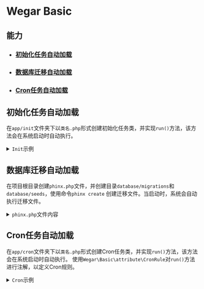 # Wegar Basic

## 能力

- ### [初始化任务自动加载](#load-init-task)
- ### [数据库迁移自动加载](#load-migration)
- ### [Cron任务自动加载](#load-cron)

## 初始化任务自动加载 <a name="load-init-task"></a>

在`app/init`文件夹下以`类名.php`形式创建初始化任务类，并实现`run()`方法，该方法会在系统启动时自动执行。

<details>

<summary><code>Init</code>示例</summary>

```php
<?php

# app/init/Foo.php

namespace app\init;

use Wegar\Basic\abstract\InitAbstract;

class Foo extends InitAbstract {

    public int $weight = 10; // 默认为10，越小越先执行

    function run(){
        // do something
    }
}
```

</details>

## 数据库迁移自动加载 <a name="load-migration"></a>

在项目根目录创建`phinx.php`文件，并创建目录`database/migrations`和`database/seeds`，使用命令`phinx create`
创建迁移文件。当启动时，系统会自动执行迁移文件。

<details>

<summary><code>phinx.php</code>文件内容</summary>

```php
<?php

use Dotenv\Dotenv;

if (class_exists('Dotenv\Dotenv') && file_exists(base_path(false) . '/.env')) {
  if (method_exists('Dotenv\Dotenv', 'createUnsafeMutable')) {
    Dotenv::createUnsafeMutable(base_path(false))->load();
  } else {
    Dotenv::createMutable(base_path(false))->load();
  }
}
return [
  "paths"        => [
    "migrations" => base_path("database/migrations"),
    "seeds"      => base_path("database/seeds")
    //"migrations" => is_phar() ? runtime_path('phinx/database/migrations') : base_path("database/migrations"),
    //"seeds"      => is_phar() ? runtime_path('phinx/database/seeds') : base_path("database/seeds")
  ],
  "environments" => [
    "default_migration_table" => "phinxlog",
    "default_environment"     => "default",
    "default"                 => [
      "adapter"   => "mysql",
      "host"      => env("MYSQL_HOST"),
      "name"      => env("MYSQL_DBNAME"),
      "user"      => env("MYSQL_USER"),
      "pass"      => env("MYSQL_PASSWORD"),
      "port"      => env("MYSQL_PORT", "3306"),
      "charset"   => "utf8mb4",
      'collation' => 'utf8mb4_general_ci',
    ],
  ]
];
```

</details>

## Cron任务自动加载 <a name="load-cron"></a>

在`app/cron`文件夹下以`类名.php`形式创建Cron任务类，并实现`run()`方法，该方法会在系统启动时自动执行。
使用`Wegar\Basic\attribute\CronRule`对`run()`方法进行注解，以定义Cron规则。

<details>

<summary><code>Cron</code>示例</summary>

```php
<?php

# app/cron/Foo.php

namespace app\cron;

use Wegar\Basic\attribute\CronRule;

class Foo {
    #[CronRule('*/ 5 * * * * *')] // 每5秒执行一次
    function run(){
        // do something
    }
}
```

</details>